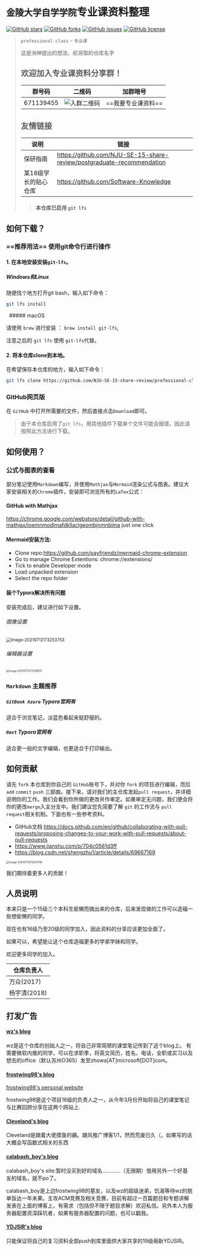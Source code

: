 # `金陵大学自学学院`专业课资料整理

 <a href="https://github.com/NJU-SE-15-share-review/professional-class/stargazers"><img alt="GitHub stars" src="https://img.shields.io/github/stars/NJU-SE-15-share-review/professional-class"></a> <a href="https://github.com/NJU-SE-15-share-review/professional-class/network"><img alt="GitHub forks" src="https://img.shields.io/github/forks/NJU-SE-15-share-review/professional-class"></a> <a href="https://github.com/NJU-SE-15-share-review/professional-class/issues"><img alt="GitHub issues" src="https://img.shields.io/github/issues/NJU-SE-15-share-review/professional-class"></a> <a href="https://github.com/NJU-SE-15-share-review/professional-class"><img alt="GitHub license" src="https://img.shields.io/github/license/NJU-SE-15-share-review/professional-class"></a>

> `professional-class` - `专业课`
>
> 这是洲神提出的想法，航哥取的仓库名字
>
> ## 欢迎加入专业课资料分享群！
>
> |  群号码   |                       二维码                        |      加群暗号      |
> | :-------: | :-------------------------------------------------: | :----------------: |
> | 671139455 | ![入群二维码](https://oss.ydjsir.com.cn/img/professional-class.png) | ==我要专业课资料== |
>
> ## 友情链接
>
> | 说明                 | 链接                                                         |
> | -------------------- | ------------------------------------------------------------ |
> | 保研指南             | https://github.com/NJU-SE-15-share-review/postgraduate-recommendation |
> | 某18级学长的贴心仓库 | https://github.com/Software-Knowledge                        |
>
> > #### 本仓库已启用 `git lfs`

## 如何下载？

### ==推荐用法== 使用git命令行进行操作

#### 1. 在本地安装安装`git-lfs`。

##### Windows和Linux

随便找个地方打开git bash，输入如下命令：

```bash
git lfs install
```
   ##### macOS

请使用 `brew` 进行安装 ： ``` brew install git-lfs ```,  

注意之后的 ```git lfs``` 使用 ```git-lfs```代替。

#### 2. 将本仓库clone到本地。

在希望保存本仓库的地方，输入如下命令：

```bash
git lfs clone https://github.com/NJU-SE-15-share-review/professional-class.git
```

### GitHub网页版

在 `GitHub` 中打开所需要的文件，然后直接点击`Download`即可。

> 由于本仓库启用了`git lfs`，用其他插件下载单个文件可能会报错，因此请按照此方法进行下载。

## 如何使用？

### 公式与图表的查看

部分笔记使用`Markdown`编写，并使用`Mathjax`与`Mermaid`渲染公式与图表。建议大家安装相关的`Chrome`插件，安装即可浏览所有的`LaTex`公式：

#### GitHub with Mathjax
https://chrome.google.com/webstore/detail/github-with-mathjax/ioemnmodlmafdkllaclgeombjnmnbima
just one click

#### Mermaid安装方法:

- Clone repo:https://github.com/payfriendz/mermaid-chrome-extension
- Go to manage Chrome Extentions: chrome://extensions/
- Tick to enable Developer mode
- Load unpacked extension
- Select the repo folder

#### 装个Typora解决所有问题

安装完成后，建议进行如下设置。

###### 图像设置

<img src="https://oss.ydjsir.com.cn/img/image-20210712173253753.png" alt="image-20210712173253753" style="zoom: 80%;" />

###### 编辑器设置

<img src="https://oss.ydjsir.com.cn/img/image-20210712173128551.png" alt="image-20210712173128551" style="zoom: 50%;" />

### `Markdown` 主题推荐

##### `GitBook Azure` Typora官网有

适合于浏览笔记，淡蓝色看起来挺舒服的。

##### `Next` Typora官网有

适合更一般的文字编辑，也更适合于打印输出。

## 如何贡献

请先 `fork` 本仓库到你自己的 `GitHub`账号下，并对你 `fork` 的项目进行编辑，而后`add` `commit` `push` 三部曲。接下来，请对我们的主仓库发起`pull request`，并详细说明你的工作。我们会看到你所做的更改并作审定。如果审定无问题，我们便会将你的更改`merge`入主分支中。我们建议您先简要了解 `git` 的工作流与 `pull request`相关机制。下面也有一些参考资料。

- GitHub文档 https://docs.github.com/en/github/collaborating-with-pull-requests/proposing-changes-to-your-work-with-pull-requests/about-pull-requests
- https://www.jianshu.com/p/704c0561d3ff
- https://blog.csdn.net/shengzhu1/article/details/69667169

<img src="https://oss.ydjsir.com.cn/img/image-20210712174221746.png" alt="image-20210712174221746" style="zoom:50%;" />

我们期待着更多人的贡献！

## 人员说明

本来只是一个15级三个本科生偷懒而搞出来的仓库，后来发现做的工作可以造福一些想偷懒的同学。

现在也有16级乃至20级的同学加入，因此资料的分享应该更加全面了。

如果可以，希望能让这个仓库造福更多的学弟学妹和同学。

欢迎更多同学的加入。

|仓库负责人|
|---|
|万众(2017)|
|杨宇清(2018)|



## 打发广告

#### [wz's blog](http://blog.csdn.net/qq_33230935)

wz是这个仓库的创始人之一，将自己非常简陋的课堂笔记传到了这个blog上。
有需要微软内推的同学，可以在求职季，将英文简历，姓名，电话，全职或实习以及想去的office（默认苏州O365）发至zhowa[AT]microsoft[DOT]com。

#### [frostwing98's blog](http://blog.csdn.net/qq_37820590/)

[frostwing98's personal website](http://www.frostwing98.com)

frostwing98是这个项目16级的负责人之一，从今年3月份开始将自己的课堂笔记与比赛回顾分享在这两个网站上.

#### [Cleveland's blog](http://blog.csdn.net/qq_32157765)

Cleveland是跟着大佬摸鱼的鶸。跟风推广博客1/1，然而荒废已久（。如果写的话大概会写函数式相关的东西

#### [calabash_boy's blog](http://blog.csdn.net/calabash_boy)

calabash_boy's site:暂时没买到好的域名…………（无限期）借用另外一个好基友的域名，就不po了。

calabash_boy是上边frostwing98的基友，以及wz的超级迷弟，饥渴等待wz的脱单饭达一年未果。主攻ACM竞赛及相关竞赛，目前有超过一百篇题目和专题讲解发表在上面的博客上，有需求（包括但不限于题目求解）欢迎私信。另外本人为服务器配置资深踩坑者，如果有服务器配置的问题，也可以戳我。

#### [YDJSIR's blog](https://www.ydjsir.com.cn/)

只能保证将自己的复习资料全部push到库里面供大家共享的19级萌新YDJSIR。
